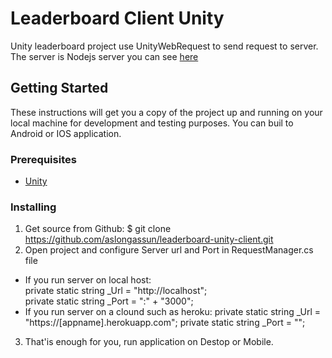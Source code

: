 # Leaderboard Client Unity

Unity leaderboard project use UnityWebRequest to send request to server.
The server is Nodejs server you can see [here](https://github.com/aslongassun/nodejs-leaderboard)

## Getting Started

These instructions will get you a copy of the project up and running on your local machine for development and testing purposes. You can buil to Android or IOS application.

### Prerequisites

- [Unity](https://unity3d.com/)<br />

### Installing

1) Get source from Github: $ git clone https://github.com/aslongassun/leaderboard-unity-client.git <br />
2) Open project and configure Server url and Port in RequestManager.cs file <br />

- If you run server on local host: <br />
  private static string _Url = "http://localhost"; <br />
	private static string _Port = ":" + "3000"; <br />
- If you run server on a clound such as heroku:
  private static string _Url = "https://[appname].herokuapp.com";
	private static string _Port = "";
  
3) That'is enough for you, run application on Destop or Mobile.<br />


